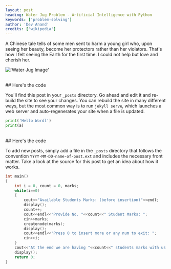 ```yaml
---
layout: post
heading: Water Jug Problem - Artificial Intelligence with Python
keywords: ['problem-solving']
author: 'Dev Anand'
credits: ['wikipedia']
---
```


A Chinese tale tells of some men sent to harm a young girl who, upon seeing her beauty, become her protectors rather than her violators. That's how I felt seeing the Earth for the first time. I could not help but love and cherish her.


!['Water Jug Image'](https://boxofnotes.com/wp-content/uploads/2022/11/Water-Jug-Problem-in-Artificial-Intelligence.jpg)

<br/>
## Here's the code

You'll find this post in your `_posts` directory. Go ahead and edit it and re-build
the site to see your changes. You can rebuild the site in many different ways, but
the most common way is to run `jekyll serve`, which launches a web server and
auto-regenerates your site when a file is updated.


```python
print('Hello Wordl')
print(a)
```

<br/>
## Here's the code

To add new posts, simply add a file in the `_posts` directory that follows the
convention `YYYY-MM-DD-name-of-post.ext` and includes the necessary front matter.
Take a look at the source for this post to get an idea about how it works.

```cpp
int main()
{
	int i = 0, count = 0, marks;
	while(i==0)
	{
		cout<<"Available Students Marks: (before insertion)"<<endl;
		display();
		count++;
		cout<<endl<<"Provide No. "<<count<<" Student Marks: ";
		cin>>marks;
		createnode(marks);
		display();
		cout<<endl<<"Press 0 to insert more or any num to exit: ";
		cin>>i;
	}
	cout<<"At the end we are having "<<count<<" students marks with us:"<<endl;
	display();
	return 0;
}
```
